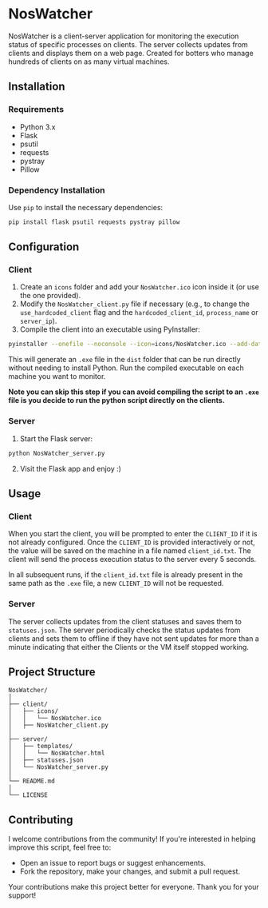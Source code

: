 # NosWatcher

NosWatcher is a client-server application for monitoring the execution status of specific processes on clients. The server collects updates from clients and displays them on a web page. Created for botters who manage hundreds of clients on as many virtual machines.

## Installation

### Requirements

- Python 3.x
- Flask
- psutil
- requests
- pystray
- Pillow

### Dependency Installation

Use `pip` to install the necessary dependencies:

```sh
pip install flask psutil requests pystray pillow
```

## Configuration

### Client

1. Create an `icons` folder and add your `NosWatcher.ico` icon inside it (or use the one provided).
2. Modify the `NosWatcher_client.py` file if necessary (e.g., to change the `use_hardcoded_client` flag and the `hardcoded_client_id`, `process_name` or `server_ip`).
3. Compile the client into an executable using PyInstaller:

```sh
pyinstaller --onefile --noconsole --icon=icons/NosWatcher.ico --add-data "icons/NosWatcher.ico;icons" NosWatcher_client.py
```

This will generate an `.exe` file in the `dist` folder that can be run directly without needing to install Python. 
Run the compiled executable on each machine you want to monitor.

**Note you can skip this step if you can avoid compiling the script to an `.exe` file is you decide to run the python script directly on the clients.**

### Server

1. Start the Flask server:

```sh
python NosWatcher_server.py
```

2. Visit the Flask app and enjoy :)


## Usage

### Client

When you start the client, you will be prompted to enter the `CLIENT_ID` if it is not already configured.
Once the `CLIENT_ID` is provided interactively or not, the value will be saved on the machine in a file named `client_id.txt`.
The client will send the process execution status to the server every 5 seconds.

In all subsequent runs, if the `client_id.txt` file is already present in the same path as the `.exe` file, a new `CLIENT_ID` will not be requested.

### Server

The server collects updates from the client statuses and saves them to `statuses.json`. The server periodically checks the status updates from clients and sets them to offline if they have not sent updates for more than a minute indicating that either the Clients or the VM itself stopped working.

## Project Structure

```
NosWatcher/
│
├── client/
│   ├── icons/
│   │   └── NosWatcher.ico
│   ├── NosWatcher_client.py
│
├── server/
│   ├── templates/
│   │   └── NosWatcher.html
│   ├── statuses.json
│   └── NosWatcher_server.py
│
└── README.md
│
└── LICENSE
```

## Contributing
I welcome contributions from the community! If you're interested in helping improve this script, feel free to:

- Open an issue to report bugs or suggest enhancements.
- Fork the repository, make your changes, and submit a pull request.

Your contributions make this project better for everyone. Thank you for your support!
